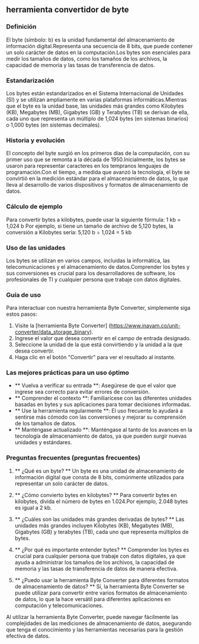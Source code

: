## herramienta convertidor de byte

### Definición
El byte (símbolo: b) es la unidad fundamental del almacenamiento de información digital.Representa una secuencia de 8 bits, que puede contener un solo carácter de datos en la computación.Los bytes son esenciales para medir los tamaños de datos, como los tamaños de los archivos, la capacidad de memoria y las tasas de transferencia de datos.

### Estandarización
Los bytes están estandarizados en el Sistema Internacional de Unidades (SI) y se utilizan ampliamente en varias plataformas informáticas.Mientras que el byte es la unidad base, las unidades más grandes como Kilobytes (KB), Megabytes (MB), Gigabytes (GB) y Terabytes (TB) se derivan de ella, cada uno que representa un múltiplo de 1,024 bytes (en sistemas binarios) o 1,000 bytes (en sistemas decimales).

### Historia y evolución
El concepto del byte surgió en los primeros días de la computación, con su primer uso que se remonta a la década de 1950.Inicialmente, los bytes se usaron para representar caracteres en los tempranos lenguajes de programación.Con el tiempo, a medida que avanzó la tecnología, el byte se convirtió en la medición estándar para el almacenamiento de datos, lo que lleva al desarrollo de varios dispositivos y formatos de almacenamiento de datos.

### Cálculo de ejemplo
Para convertir bytes a kilobytes, puede usar la siguiente fórmula:
1 kb = 1,024 b
Por ejemplo, si tiene un tamaño de archivo de 5,120 bytes, la conversión a Kilobytes sería:
5,120 b ÷ 1,024 = 5 kb

### Uso de las unidades
Los bytes se utilizan en varios campos, incluidas la informática, las telecomunicaciones y el almacenamiento de datos.Comprender los bytes y sus conversiones es crucial para los desarrolladores de software, los profesionales de TI y cualquier persona que trabaje con datos digitales.

### Guía de uso
Para interactuar con nuestra herramienta Byte Converter, simplemente siga estos pasos:
1. Visite la [herramienta Byte Converter] (https://www.inayam.co/unit-converter/data_storage_binary).
2. Ingrese el valor que desea convertir en el campo de entrada designado.
3. Seleccione la unidad de la que está convirtiendo y la unidad a la que desea convertir.
4. Haga clic en el botón "Convertir" para ver el resultado al instante.

### Las mejores prácticas para un uso óptimo
- ** Vuelva a verificar su entrada **: Asegúrese de que el valor que ingrese sea correcto para evitar errores de conversión.
- ** Comprender el contexto **: Familiarícese con las diferentes unidades basadas en bytes y sus aplicaciones para tomar decisiones informadas.
- ** Use la herramienta regularmente **: El uso frecuente lo ayudará a sentirse más cómodo con las conversiones y mejorar su comprensión de los tamaños de datos.
- ** Manténgase actualizado **: Manténgase al tanto de los avances en la tecnología de almacenamiento de datos, ya que pueden surgir nuevas unidades y estándares.

### Preguntas frecuentes (preguntas frecuentes)

1. ** ¿Qué es un byte? **
Un byte es una unidad de almacenamiento de información digital que consta de 8 bits, comúnmente utilizados para representar un solo carácter de datos.

2. ** ¿Cómo convierto bytes en kilobytes? **
Para convertir bytes en kilobytes, divida el número de bytes en 1.024.Por ejemplo, 2.048 bytes es igual a 2 kb.

3. ** ¿Cuáles son las unidades más grandes derivadas de bytes? **
Las unidades más grandes incluyen Kilobytes (KB), Megabytes (MB), Gigabytes (GB) y terabytes (TB), cada uno que representa múltiplos de bytes.

4. ** ¿Por qué es importante entender bytes? **
Comprender los bytes es crucial para cualquier persona que trabaje con datos digitales, ya que ayuda a administrar los tamaños de los archivos, la capacidad de memoria y las tasas de transferencia de datos de manera efectiva.

5. ** ¿Puedo usar la herramienta Byte Converter para diferentes formatos de almacenamiento de datos? **
Sí, la herramienta Byte Converter se puede utilizar para convertir entre varios formatos de almacenamiento de datos, lo que la hace versátil para diferentes aplicaciones en computación y telecomunicaciones.

Al utilizar la herramienta Byte Converter, puede navegar fácilmente las complejidades de las mediciones de almacenamiento de datos, asegurando que tenga el conocimiento y las herramientas necesarias para la gestión efectiva de datos.